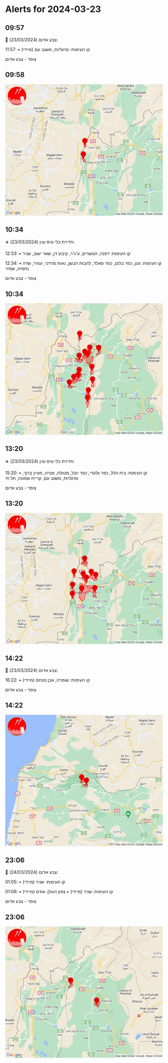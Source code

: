 # Alerts for 2024-03-23

## 09:57

🔴 צבע אדום (23/03/2024):

11:57:
• קו העימות: מרגליות, משגב עם (מיידי)

צופר - צבע אדום

## 09:58

![Photo](images/19946.jpg)

## 10:34

✈️ חדירת כלי טיס עוין (23/03/2024):

12:33:
• קו העימות: דפנה, הגושרים, ע'ג'ר, קיבוץ דן, שאר ישוב, שניר 

12:34:
• קו העימות: גונן, כפר בלום, כפר סאלד, להבות הבשן, נאות מרדכי, עמיר, שדה נחמיה, שמיר 

צופר - צבע אדום

## 10:34

![Photo](images/19950.jpg)

## 13:20

✈️ חדירת כלי טיס עוין (23/03/2024):

15:20:
• קו העימות: בית הלל, כפר גלעדי, כפר יובל, מטולה, מנרה, מעיין ברוך, מרגליות, משגב עם, קריית שמונה, תל חי 

צופר - צבע אדום

## 13:20

![Photo](images/19952.jpg)

## 14:22

🔴 צבע אדום (23/03/2024):

16:22:
• קו העימות: שומרה, אבן מנחם (מיידי)

צופר - צבע אדום

## 14:22

![Photo](images/19954.jpg)

## 23:06

🔴 צבע אדום (24/03/2024):

01:05:
• קו העימות: שניר (מיידי)

01:06:
• קו העימות: שניר (מיידי)
• צפון הגולן: אודם (מיידי)

צופר - צבע אדום

## 23:06

![Photo](images/19960.jpg)

